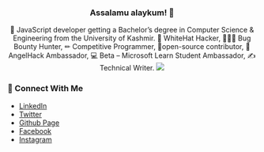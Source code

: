 <div align="center">
  
<h3>Assalamu alaykum! 🤝 </h3>

🚀 JavaScript developer getting a Bachelor’s degree in Computer Science & Engineering from the University of Kashmir. 🐼 WhiteHat Hacker, 👨🏻‍💻 Bug Bounty Hunter, ✏ Competitive Programmer, 🦉open-source contributor,  🙌 AngelHack Ambassador, 💻 Beta – Microsoft Learn Student Ambassador, ✍️ Technical Writer.
![](https://raw.githubusercontent.com/hakerbaya/hakerbaya/main/Cover_Pic.png)

</div>

### 👥 Connect With Me

- [LinkedIn](https://www.linkedin.com/in/hakerbaya/)
- [Twitter](https://twitter.com/hakerbaya)
- [Github Page](https://hakerbaya.github.io)
- [Facebook](https://www.facebook.com/hakerbaya)
- [Instagram](https://www.instagram.com/hakerbaya)
